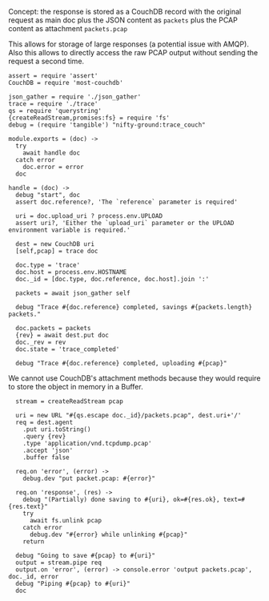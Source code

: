 Concept: the response is stored as a CouchDB record
with the original request as main doc
plus the JSON content as `packets`
plus the PCAP content as attachment `packets.pcap`

This allows for storage of large responses (a potential issue with AMQP).
Also this allows to directly access the raw PCAP output without sending
the request a second time.

    assert = require 'assert'
    CouchDB = require 'most-couchdb'

    json_gather = require './json_gather'
    trace = require './trace'
    qs = require 'querystring'
    {createReadStream,promises:fs} = require 'fs'
    debug = (require 'tangible') "nifty-ground:trace_couch"

    module.exports = (doc) ->
      try
        await handle doc
      catch error
        doc.error = error
      doc

    handle = (doc) ->
      debug "start", doc
      assert doc.reference?, 'The `reference` parameter is required'

      uri = doc.upload_uri ? process.env.UPLOAD
      assert uri?, 'Either the `upload_uri` parameter or the UPLOAD environment variable is required.'

      dest = new CouchDB uri
      [self,pcap] = trace doc

      doc.type = 'trace'
      doc.host = process.env.HOSTNAME
      doc._id = [doc.type, doc.reference, doc.host].join ':'

      packets = await json_gather self

      debug "Trace #{doc.reference} completed, savings #{packets.length} packets."

      doc.packets = packets
      {rev} = await dest.put doc
      doc._rev = rev
      doc.state = 'trace_completed'

      debug "Trace #{doc.reference} completed, uploading #{pcap}"

We cannot use CouchDB's attachment methods because they would require to store the object in memory in a Buffer.

      stream = createReadStream pcap

      uri = new URL "#{qs.escape doc._id}/packets.pcap", dest.uri+'/'
      req = dest.agent
        .put uri.toString()
        .query {rev}
        .type 'application/vnd.tcpdump.pcap'
        .accept 'json'
        .buffer false

      req.on 'error', (error) ->
        debug.dev "put packet.pcap: #{error}"

      req.on 'response', (res) ->
        debug "(Partially) done saving to #{uri}, ok=#{res.ok}, text=#{res.text}"
        try
          await fs.unlink pcap
        catch error
          debug.dev "#{error} while unlinking #{pcap}"
        return

      debug "Going to save #{pcap} to #{uri}"
      output = stream.pipe req
      output.on 'error', (error) -> console.error 'output packets.pcap', doc._id, error
      debug "Piping #{pcap} to #{uri}"
      doc
